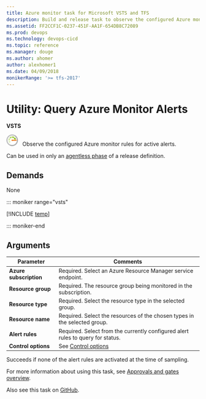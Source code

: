 ```yaml
---
title: Azure monitor task for Microsoft VSTS and TFS
description: Build and release task to observe the configured Azure monitor rules for active alerts in VSTS and TFS with a build or release definition
ms.assetid: FF2CCF1C-0237-451F-AA1F-654DB8C72089
ms.prod: devops
ms.technology: devops-cicd
ms.topic: reference
ms.manager: douge
ms.author: ahomer
author: alexhomer1
ms.date: 04/09/2018
monikerRange: '>= tfs-2017'
---
```


# Utility: Query Azure Monitor Alerts

**VSTS**

![icon](_img/azure-monitor.png) &nbsp; Observe the configured Azure monitor rules for active alerts.

Can be used in only an [agentless phase](../../process/server-phases.md) of a release definition.

## Demands

None

::: moniker range="vsts"

[!INCLUDE [temp](../_shared/yaml/AzureMonitorV0.0.md)]

::: moniker-end

## Arguments

| Parameter | Comments |
| --- | --- |
| **Azure subscription** | Required. Select an Azure Resource Manager service endpoint. |
| **Resource group** | Required. The resource group being monitored in the subscription. |
| **Resource type** | Required. Select the resource type in the selected group. |
| **Resource name** | Required. Select the resources of the chosen types in the selected group. |
| **Alert rules** | Required. Select from the currently configured alert rules to query for status. |
| **Control options** | See [Control options](../../process/tasks.md#controloptions) |

Succeeds if none of the alert rules are activated at the time of sampling.

For more information about using this task, see [Approvals and gates overview](../../release/approvals/index.md).

Also see this task on [GitHub](https://github.com/Microsoft/vsts-tasks/tree/master/Tasks/AzureMonitor).
